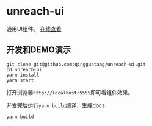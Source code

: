 # unreach-ui

通用UI组件。 [在线查看](https://qingguatang.github.io/unreach-ui/index.html)

## 开发和DEMO演示

```shell
git clone git@github.com:qingguatang/unreach-ui.git
cd unreach-ui
yarn install
yarn start
```

打开浏览器`http://localhost:5555`即可看组件效果。

开发完后运行`yarn build`编译，生成docs

```shell
yarn build
```
